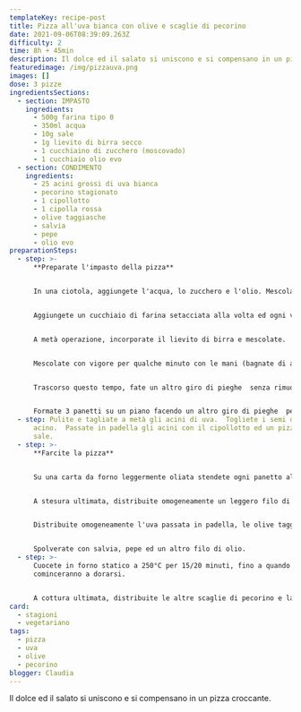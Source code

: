 ```yaml
---
templateKey: recipe-post
title: Pizza all'uva bianca con olive e scaglie di pecorino
date: 2021-09-06T08:39:09.263Z
difficulty: 2
time: 8h + 45min
description: Il dolce ed il salato si uniscono e si compensano in un pizza croccante.
featuredimage: /img/pizzauva.png
images: []
dose: 3 pizze
ingredientsSections:
  - section: IMPASTO
    ingredients:
      - 500g farina tipo 0
      - 350ml acqua
      - 10g sale
      - 1g lievito di birra secco
      - 1 cucchiaino di zucchero (moscovado)
      - 1 cucchiaio olio evo
  - section: CONDIMENTO
    ingredients:
      - 25 acini grossi di uva bianca
      - pecorino stagionato
      - 1 cipollotto
      - 1 cipolla rossa
      - olive taggiasche
      - salvia
      - pepe
      - olio evo
preparationSteps:
  - step: >-
      **Preparate l'impasto della pizza**


      In una ciotola, aggiungete l'acqua, lo zucchero e l'olio. Mescolate. La ciotola dovrà essere abbastanza capiente da contenere l'impasto quando il suo volume sarà raddoppiato. 


      Aggiungete un cucchiaio di farina setacciata alla volta ed ogni volta mescolate fino ad ottenere una pastella.


      A metà operazione, incorporate il lievito di birra e mescolate.  Qualche altro cucchiaio di farina e poi aggiungete anche il sale.


      Mescolate con vigore per qualche minuto con le mani (bagnate di acqua).  Quando l'impasto sarà incordato, fate un giro di pieghe nelle due direzioni e poi mettete a lievitare a t. ambiente, coperto da una pellicola trasparente per 7 ore.


      Trascorso questo tempo, fate un altro giro di pieghe  senza rimuovere dlla ciotola e lasciate riposare per 30 minuti.


      Formate 3 panetti su un piano facendo un altro giro di pieghe  per ciascun panetto e copriteli con un canovaccio per l'ultima mezz'ora di lievitazione.
  - step: Pulite e tagliate a metà gli acini di uva.  Togliete i semi da ogni
      acino.  Passate in padella gli acini con il cipollotto ed un pizzico di
      sale.
  - step: >-
      **Farcite la pizza**


      Su una carta da forno leggermente oliata stendete ogni panetto allargandolo dal centro verso l'esterno.  Questo passaggio vi permetterà di mantenere gli alveoli in cottura al bordo.


      A stesura ultimata, distribuite omogeneamente un leggero filo di olio. Disponete una prima base di scaglie di pecorino.  


      Distribuite omogeneamente l'uva passata in padella, le olive taggiasche, la cipolla rossa fresca tagliata a rondelle sottili.


      Spolverate con salvia, pepe ed un altro filo di olio.
  - step: >-
      Cuocete in forno statico a 250°C per 15/20 minuti, fino a quando i bordi
      cominceranno a dorarsi.  


      A cottura ultimata, distribuite le altre scaglie di pecorino e lasciate intiepidire prima di servire.
card:
  - stagioni
  - vegetariano
tags:
  - pizza
  - uva
  - olive
  - pecorino
blogger: Claudia
---
```

Il dolce ed il salato si uniscono e si compensano in un pizza croccante.